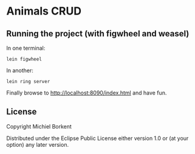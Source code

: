 # Animals CRUD

## Running the project (with figwheel and weasel)

In one terminal:

    lein figwheel

In another:

    lein ring server

Finally browse to
[http://localhost:8090/index.html](http://localhost:8090/index.html)
and have fun.

## License

Copyright Michiel Borkent

Distributed under the Eclipse Public License either version 1.0 or (at
your option) any later version.
